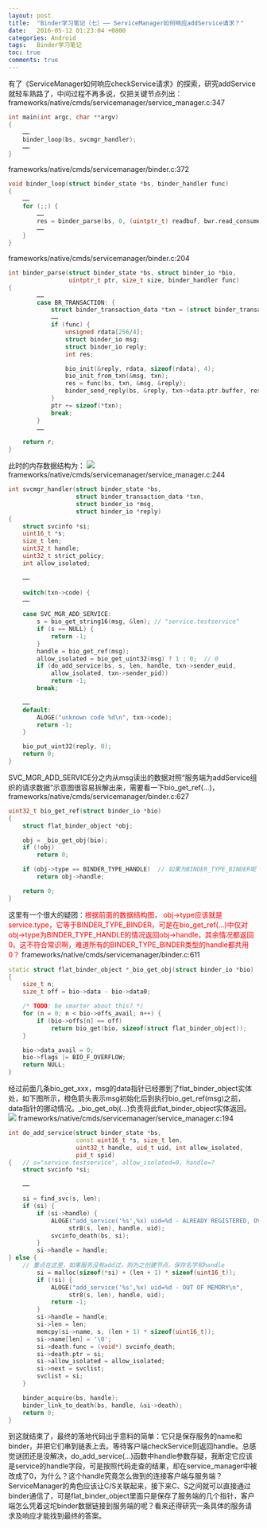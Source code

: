 ```yaml
---
layout: post
title:  "Binder学习笔记（七）—— ServiceManager如何响应addService请求？"
date:   2016-05-12 01:23:04 +0800
categories: Android
tags:   Binder学习笔记
toc: true
comments: true
---
```

有了《ServiceManager如何响应checkService请求》的探索，研究addService就轻车熟路了，中间过程不再多说，仅把关键节点列出：
frameworks/native/cmds/servicemanager/service_manager.c:347
``` c++
int main(int argc, char **argv)
{
    ……
    binder_loop(bs, svcmgr_handler);
    ……
}
```
<!-- more -->
frameworks/native/cmds/servicemanager/binder.c:372
``` c++
void binder_loop(struct binder_state *bs, binder_handler func)
{
    ……
    for (;;) {
        ……
        res = binder_parse(bs, 0, (uintptr_t) readbuf, bwr.read_consumed, func);
        ……
    }
}
```
frameworks/native/cmds/servicemanager/binder.c:204
``` c++
int binder_parse(struct binder_state *bs, struct binder_io *bio,
                 uintptr_t ptr, size_t size, binder_handler func)
{
        ……
        case BR_TRANSACTION: {
            struct binder_transaction_data *txn = (struct binder_transaction_data *) ptr;
            ……
            if (func) {
                unsigned rdata[256/4];
                struct binder_io msg;
                struct binder_io reply;
                int res;

                bio_init(&reply, rdata, sizeof(rdata), 4);
                bio_init_from_txn(&msg, txn);
                res = func(bs, txn, &msg, &reply);
                binder_send_reply(bs, &reply, txn->data.ptr.buffer, res);
            }
            ptr += sizeof(*txn);
            break;
        }
        ……

    return r;
}
```
此时的内存数据结构为：
![](0514BinderLearning7/img01.png)
frameworks/native/cmds/servicemanager/service_manager.c:244
``` c++
int svcmgr_handler(struct binder_state *bs,
                   struct binder_transaction_data *txn,
                   struct binder_io *msg,
                   struct binder_io *reply)
{
    struct svcinfo *si;
    uint16_t *s;
    size_t len;
    uint32_t handle;
    uint32_t strict_policy;
    int allow_isolated;

    ……
   
    switch(txn->code) {
    ……

    case SVC_MGR_ADD_SERVICE:
        s = bio_get_string16(msg, &len); // "service.testservice"
        if (s == NULL) {
            return -1;
        }
        handle = bio_get_ref(msg);
        allow_isolated = bio_get_uint32(msg) ? 1 : 0;  // 0
        if (do_add_service(bs, s, len, handle, txn->sender_euid,
            allow_isolated, txn->sender_pid))
            return -1;
        break;

    ……
    default:
        ALOGE("unknown code %d\n", txn->code);
        return -1;
    }

    bio_put_uint32(reply, 0);
    return 0;
}
```
SVC_MGR_ADD_SERVICE分之内从msg读出的数据对照“服务端为addService组织的请求数据”示意图很容易拆解出来，需要看一下bio_get_ref(…)，frameworks/native/cmds/servicemanager/binder.c:627
``` c++
uint32_t bio_get_ref(struct binder_io *bio)
{
    struct flat_binder_object *obj;

    obj = _bio_get_obj(bio);
    if (!obj)
        return 0;

    if (obj->type == BINDER_TYPE_HANDLE)  // 如果为BINDER_TYPE_BINDER呢？都返回0？
        return obj->handle;

    return 0;
}
```
这里有一个很大的疑团：<font color="red">根据前面的数据结构图， obj->type应该就是service.type，它等于BINDER_TYPE_BINDER，可是在bio_get_ref(...)中仅对obj->type为BINDER_TYPE_HANDLE的情况返回obj->handle，其余情况都返回0。这不符合常识啊，难道所有的BINDER_TYPE_BINDER类型的handle都共用0？</font>
frameworks/native/cmds/servicemanager/binder.c:611
``` c++
static struct flat_binder_object *_bio_get_obj(struct binder_io *bio)
{
    size_t n;
    size_t off = bio->data - bio->data0;

    /* TODO: be smarter about this? */
    for (n = 0; n < bio->offs_avail; n++) {
        if (bio->offs[n] == off)
            return bio_get(bio, sizeof(struct flat_binder_object));
    }

    bio->data_avail = 0;
    bio->flags |= BIO_F_OVERFLOW;
    return NULL;
}
```
经过前面几条bio_get_xxx，msg的data指针已经挪到了flat_binder_object实体处，如下图所示，橙色箭头表示msg初始化后到执行bio_get_ref(msg)之前，data指针的挪动情况。_bio_get_obj(…)负责将此flat_binder_object实体返回。
![](0514BinderLearning7/img02.png)
frameworks/native/cmds/servicemanager/service_manager.c:194
``` c++
int do_add_service(struct binder_state *bs,
                   const uint16_t *s, size_t len,
                   uint32_t handle, uid_t uid, int allow_isolated,
                   pid_t spid)
{   // s="service.testservice", allow_isolated=0, handle=?
    struct svcinfo *si;

    ……

    si = find_svc(s, len);
    if (si) {
        if (si->handle) {
            ALOGE("add_service('%s',%x) uid=%d - ALREADY REGISTERED, OVERRIDE\n",
                 str8(s, len), handle, uid);
            svcinfo_death(bs, si);
        }
        si->handle = handle;
} else {
    // 重点在这里，如果服务没有add过，则为之创建节点，保存名字和handle
        si = malloc(sizeof(*si) + (len + 1) * sizeof(uint16_t));
        if (!si) {
            ALOGE("add_service('%s',%x) uid=%d - OUT OF MEMORY\n",
                 str8(s, len), handle, uid);
            return -1;
        }
        si->handle = handle;
        si->len = len;
        memcpy(si->name, s, (len + 1) * sizeof(uint16_t));
        si->name[len] = '\0';
        si->death.func = (void*) svcinfo_death;
        si->death.ptr = si;
        si->allow_isolated = allow_isolated;
        si->next = svclist;
        svclist = si;
    }

    binder_acquire(bs, handle);
    binder_link_to_death(bs, handle, &si->death);
    return 0;
}
```
到这就结束了，最终的落地代码出乎意料的简单：它只是保存服务的name和binder，并把它们串到链表上去。等待客户端checkService则返回handle。总感觉谜团还是没解决，do_add_service(...)函数中handle参数存疑，我断定它应该是service的handle字段，可是按照代码走查的结果，却在service_manager中被改成了0，为什么？这个handle究竟怎么做到的连接客户端与服务端？ServiceManager的角色应该让C/S关联起来，接下来C、S之间就可以直接通过binder通信了，可是flat_binder_object里面只是保存了服务端的几个指针，客户端怎么凭着这坨binder数据链接到服务端的呢？看来还得研究一条具体的服务请求及响应才能找到最终的答案。

